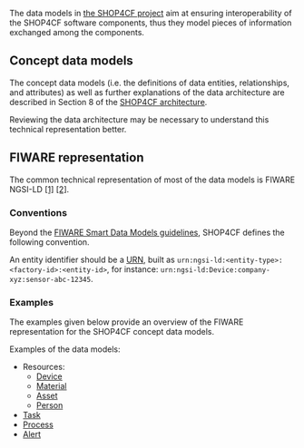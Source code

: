 The data models in [the SHOP4CF project](https://shop4cf.eu/) aim at ensuring interoperability of the SHOP4CF software components,
thus they model pieces of information exchanged among the components.

## Concept data models

The concept data models 
(i.e. the definitions of data entities, relationships, and attributes)
as well as further explanations of the data architecture
are described in Section 8 of the [SHOP4CF architecture](https://opencalls.shop4cf.eu/call/filePreview/50). 

Reviewing the data architecture may be necessary 
to understand this technical representation better.

## FIWARE representation

The common technical representation of most of the data models is 
FIWARE NGSI-LD
[[1]](https://fiware-datamodels.readthedocs.io/en/latest/ngsi-ld_howto/index.html)
[[2]](https://github.com/FIWARE/tutorials.Linked-Data).

### Conventions

Beyond the [FIWARE Smart Data Models guidelines](https://github.com/smart-data-models/data-models/blob/master/guidelines.md), 
SHOP4CF defines the following convention.

An entity identifier should be a [URN](https://en.wikipedia.org/wiki/Uniform_Resource_Name), 
built as `urn:ngsi-ld:<entity-type>:<factory-id>:<entity-id>`, 
for instance: `urn:ngsi-ld:Device:company-xyz:sensor-abc-12345`.

### Examples

The examples given below provide an overview 
of the FIWARE representation for the SHOP4CF concept data models.

Examples of the data models:

- Resources:
    - [Device](device.md)
    - [Material](material.md)
    - [Asset](asset.md)
    - [Person](person.md)
- [Task](task.md)
- [Process](process.md)
- [Alert](alert.md)
